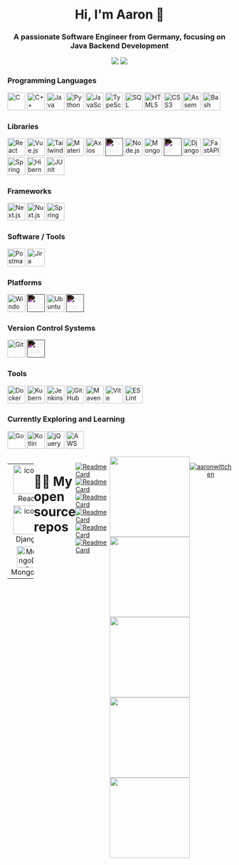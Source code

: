 <h1 align="center">Hi, I'm Aaron 👋</h1>
<h3 style="text-align: center;">
  A passionate Software Engineer from Germany, focusing on Java Backend Development
</h3>


<p align="center">
  <a href="https://www.linkedin.com/in/aaron-wittchen/" target="_blank">
    <img src="https://img.shields.io/badge/linkedin-%230077B5.svg?style=for-the-badge&logo=linkedin&logoColor=white" /></a>
  <a href="mailto:aaronwittchen@gmail.com" target="_blank">
    <img src="https://img.shields.io/badge/Email-D14836?style=for-the-badge&logo=Gmail&logoColor=white" /></a>
</p>

<!--
<div align="center">
  <a href="https://vueuse.org"
    ><img width="80" src="https://raw.githubusercontent.com/marwin1991/profile-technology-icons/refs/heads/main/icons/vue_js.png" alt="Vue.js" title="Vue.js"/></a>
  <a href="https://www.typescriptlang.org"
    ><img width="80" src="https://raw.githubusercontent.com/marwin1991/profile-technology-icons/refs/heads/main/icons/typescript.png" alt="TypeScript" title="TypeScript"/></a>
</div>
 -->
 
<h3 align="left">Programming Languages</h3>
<p align="left">
  <a><img width="40" src="https://cdn.jsdelivr.net/gh/devicons/devicon/icons/c/c-original.svg" alt="C" title="C"/></a>
  <a><img width="40" src="https://cdn.jsdelivr.net/gh/devicons/devicon/icons/cplusplus/cplusplus-original.svg" alt="C++" title="C++"/></a>
  <a><img width="40" src="https://cdn.jsdelivr.net/gh/devicons/devicon/icons/java/java-original.svg" alt="Java" title="Java"/></a>
  <a><img width="40" src="https://cdn.jsdelivr.net/gh/devicons/devicon/icons/python/python-original.svg" alt="Python" title="Python"/></a>
  <a><img width="40" src="https://cdn.jsdelivr.net/gh/devicons/devicon/icons/javascript/javascript-original.svg" alt="JavaScript" title="JavaScript"/></a>
  <a><img width="40" src="https://cdn.jsdelivr.net/gh/devicons/devicon/icons/typescript/typescript-original.svg" alt="TypeScript" title="TypeScript"/></a>
  <a><img width="40" src="https://cdn.jsdelivr.net/gh/devicons/devicon/icons/mysql/mysql-original.svg" alt="SQL" title="SQL"/></a>
  <a><img width="40" src="https://cdn.jsdelivr.net/gh/devicons/devicon/icons/html5/html5-original.svg" alt="HTML5" title="HTML5"/></a>
  <a><img width="40" src="https://cdn.jsdelivr.net/gh/devicons/devicon/icons/css3/css3-original.svg" alt="CSS3" title="CSS3"/></a>
  <a><img width="40" src="https://cdn.jsdelivr.net/gh/devicons/devicon@latest/icons/wasm/wasm-original.svg" alt="Assembly" title="Assembly"/></a>
  <a><img width="40" src="https://cdn.jsdelivr.net/gh/devicons/devicon/icons/bash/bash-original.svg" alt="Bash" title="Bash"/></a>
</p>

<h3 align="left">Libraries</h3>
<p align="left">
  <a><img width="40" src="https://cdn.jsdelivr.net/gh/devicons/devicon/icons/react/react-original.svg" alt="React" title="React"/></a>
  <a><img width="40" src="https://cdn.jsdelivr.net/gh/devicons/devicon/icons/vuejs/vuejs-original.svg" alt="Vue.js" title="Vue.js"/></a>
  <a><img width="40" src="https://cdn.jsdelivr.net/gh/devicons/devicon/icons/tailwindcss/tailwindcss-original.svg" alt="Tailwind CSS" title="Tailwind CSS"/></a>
  <a><img width="40" src="https://cdn.jsdelivr.net/gh/devicons/devicon/icons/materialui/materialui-original.svg" alt="Material-UI" title="Material-UI"/></a>
  <a><img width="40" src="https://cdn.jsdelivr.net/gh/devicons/devicon@latest/icons/axios/axios-plain.svg" alt="Axios" title="Axios"/></a>
  <a><img width="40" src="https://cdn.jsdelivr.net/gh/devicons/devicon/icons/express/express-original.svg" alt="Express.js" title="Express.js" style="filter: invert(100%);"/></a>
  <a><img width="40" src="https://cdn.jsdelivr.net/gh/devicons/devicon/icons/nodejs/nodejs-original.svg" alt="Node.js" title="Node.js"/></a>
  <a><img width="40" src="https://cdn.jsdelivr.net/gh/devicons/devicon@latest/icons/mongoose/mongoose-original-wordmark.svg" alt="Mongoose" title="Mongoose"/></a>
  <a><img width="40" src="https://cdn.jsdelivr.net/gh/devicons/devicon/icons/flask/flask-original.svg" alt="Flask" title="Flask" style="filter: invert(100%);"/></a>
  <a><img width="40" src="https://cdn.jsdelivr.net/gh/devicons/devicon/icons/django/django-plain.svg" alt="Django" title="Django"/></a>
  <a><img width="40" src="https://cdn.jsdelivr.net/gh/devicons/devicon/icons/fastapi/fastapi-original.svg" alt="FastAPI" title="FastAPI"/></a>
  <a><img width="40" src="https://cdn.jsdelivr.net/gh/devicons/devicon/icons/spring/spring-original.svg" alt="Spring" title="Spring"/></a>
  <a><img width="40" src="https://cdn.jsdelivr.net/gh/devicons/devicon/icons/hibernate/hibernate-original.svg" alt="Hibernate" title="Hibernate"/></a>
  <a><img width="40" src="https://raw.githubusercontent.com/marwin1991/profile-technology-icons/refs/heads/main/icons/junit.png" alt="JUnit" title="JUnit"/></a>
</p>

<h3 align="left">Frameworks</h3>
<p align="left">
  <a><img width="40" src="https://cdn.jsdelivr.net/gh/devicons/devicon/icons/nextjs/nextjs-original.svg" alt="Next.js" title="Next.js"/></a>
  <a><img width="40" src="https://cdn.jsdelivr.net/gh/devicons/devicon/icons/nuxtjs/nuxtjs-original.svg" alt="Nuxt.js" title="Nuxt.js"/></a>
  <a><img width="40" src="https://cdn.jsdelivr.net/gh/devicons/devicon/icons/spring/spring-original.svg" alt="Spring Boot" title="Spring Boot"/></a>
</p>

<h3 align="left">Software / Tools</h3>
<p align="left">
  <a><img width="40" src="https://cdn.jsdelivr.net/gh/devicons/devicon/icons/postman/postman-original.svg" alt="Postman" title="Postman"/></a>
  <a><img width="40" src="https://cdn.jsdelivr.net/gh/devicons/devicon/icons/jira/jira-original.svg" alt="Jira" title="Jira"/></a>
</p>

<h3 align="left">Platforms</h3>
<p align="left">
  <a><img width="40" src="https://cdn.jsdelivr.net/gh/devicons/devicon/icons/windows8/windows8-original.svg" alt="Windows" title="Windows"/></a>
  <a><img width="40" src="https://cdn.jsdelivr.net/gh/devicons/devicon/icons/apple/apple-original.svg" alt="macOS" title="macOS" style="filter: invert(100%);"/></a>
  <a><img width="40" src="https://cdn.jsdelivr.net/gh/devicons/devicon@latest/icons/ubuntu/ubuntu-original.svg" alt="Ubuntu" title="Ubuntu"/></a>
  <a><img width="40" src="https://cdn.jsdelivr.net/gh/devicons/devicon/icons/vercel/vercel-original.svg" alt="Vercel" title="Vercel" style="filter: invert(100%);"/></a>
</p>

<h3 align="left">Version Control Systems</h3>
<p align="left">
  <a><img width="40" src="https://cdn.jsdelivr.net/gh/devicons/devicon/icons/git/git-original.svg" alt="Git" title="Git"/></a>
  <a><img width="40" src="https://cdn.jsdelivr.net/gh/devicons/devicon/icons/github/github-original.svg" alt="GitHub" title="GitHub" style="filter: invert(100%);"/></a>
</p>

<h3 align="left">Tools</h3>
<p align="left">
  <a><img width="40" src="https://cdn.jsdelivr.net/gh/devicons/devicon/icons/docker/docker-original.svg" alt="Docker" title="Docker"/></a>
  <a><img width="40" src="https://cdn.jsdelivr.net/gh/devicons/devicon/icons/kubernetes/kubernetes-plain.svg" alt="Kubernetes" title="Kubernetes"/></a>
  <a><img width="40" src="https://cdn.jsdelivr.net/gh/devicons/devicon/icons/jenkins/jenkins-original.svg" alt="Jenkins" title="Jenkins"/></a>
  <a><img width="40" src="https://cdn.jsdelivr.net/gh/devicons/devicon/icons/githubactions/githubactions-original.svg" alt="GitHub Actions" title="GitHub Actions"/></a>
  <a><img width="40" src="https://cdn.jsdelivr.net/gh/devicons/devicon/icons/maven/maven-original.svg" alt="Maven" title="Maven"/></a>
  <a><img width="40" src="https://raw.githubusercontent.com/marwin1991/profile-technology-icons/refs/heads/main/icons/vite.png" alt="Vite" title="Vite"/></a>
  <a><img width="40" src="https://cdn.jsdelivr.net/gh/devicons/devicon/icons/eslint/eslint-original.svg" alt="ESLint" title="ESLint"/></a>
</p>

<h3 align="left">Currently Exploring and Learning</h3>
<p align="left">
  <a><img width="40" src="https://cdn.jsdelivr.net/gh/devicons/devicon/icons/go/go-original.svg" alt="Go" title="Go"/></a>
  <a><img width="40" src="https://cdn.jsdelivr.net/gh/devicons/devicon/icons/kotlin/kotlin-original.svg" alt="Kotlin" title="Kotlin"/></a>
  <a><img width="40" src="https://cdn.jsdelivr.net/gh/devicons/devicon/icons/jquery/jquery-original.svg" alt="jQuery" title="jQuery"/></a>
  <a><img width="40" src="https://cdn.jsdelivr.net/gh/devicons/devicon@latest/icons/amazonwebservices/amazonwebservices-plain-wordmark.svg" alt="AWS" title="AWS"/></a>
</p>



<div style="display: flex; align-items: flex-start; align: center">
<table align="center">
  <tr>
    <td align="center" width="96">
        <img src="https://techstack-generator.vercel.app/react-icon.svg" alt="icon" width="65" height="65" />
      <br>React
    </td>
    <td align="center" width="96">
      <a href="#macropower-tech">
        <img src="https://techstack-generator.vercel.app/python-icon.svg" alt="icon" width="65" height="65" />
      </a>
      <br>Python
    </td>
    <td align="center" width="96">
        <img src="https://techstack-generator.vercel.app/js-icon.svg" alt="icon" width="65" height="65" />
      <br>JavaScript
    </td>
    <td align="center" width="96">
        <img src="https://techstack-generator.vercel.app/cpp-icon.svg" alt="icon" width="65" height="65" />
      <br>C++
    </td>
    <td align="center" width="96">
        <img src="https://techstack-generator.vercel.app/webpack-icon.svg" alt="icon" width="65" height="65" />
      <br>Webpack
    </td>
    <td align="center" width="96">
        <img src="https://techstack-generator.vercel.app/mysql-icon.svg" alt="icon" width="65" height="65" />
      <br>MySQL
    </td>
    <td align="center" width="96">
        <img src="https://techstack-generator.vercel.app/ts-icon.svg" alt="icon" width="65" height="65" />
      <br>TypeScript
    </td>
    <td align="center" width="96">
        <img src="https://techstack-generator.vercel.app/aws-icon.svg" alt="icon" width="65" height="65" />
      <br>AWS
    </td>
    <td align="center" width="96">
        <img src="https://techstack-generator.vercel.app/csharp-icon.svg" alt="icon" width="65" height="65" />
      <br>C#
    </td>
  </tr>
  <tr>
  <td align="center" width="96">
        <img src="https://techstack-generator.vercel.app/django-icon.svg" alt="icon" width="65" height="65" />
      <br>Django
    <td align="center" width="96">
        <img src="https://techstack-generator.vercel.app/github-icon.svg" alt="icon" width="65" height="65" />
      <br>Github
    </td>
    <td align="center" width="96"> 
        <img src="https://user-images.githubusercontent.com/25181517/192108372-f71d70ac-7ae6-4c0d-8395-51d8870c2ef0.png" width="48" height="48" alt="Git" />
      <br>Git
    </td>
    <td align="center"  width="96">
        <img src="https://skillicons.dev/icons?i=laravel" width="48" height="48" alt="Laravel" />
      <br>Laravel
    </td>
    <td align="center"  width="96">
        <img src="https://skillicons.dev/icons?i=html" width="48" height="48" alt="HTML5" />
      <br>HTML5
    </td>
    <td align="center" width="96">
        <img src="https://skillicons.dev/icons?i=css" width="48" height="48" alt="css" />
      <br>CSS
    </td>
    <td align="center"  width="96">
        <img src="https://skillicons.dev/icons?i=bootstrap" width="48" height="48" alt="bootstrap" />
      <br>Bootstrap
    </td>
    <td align="center" width="96">
        <img src="https://skillicons.dev/icons?i=tailwind" width="48" height="48" alt="tailwind" />
      <br>Tailwind
    </td>
    <td align="center" width="96">
        <img src="https://skillicons.dev/icons?i=jquery" width="48" height="48" alt="jQuery" />
      <br>jQuery
    </td>
  </tr>
 <tr>
      <td align="center" width="96">
        <img src="https://skillicons.dev/icons?i=mongodb" width="48" height="48" alt="MongoDB" />
      <br>MongoDB
    </td>
        <td align="center" width="96">
        <img src="https://skillicons.dev/icons?i=nodejs" width="48" height="48" alt="Nodejs" />
      <br>Nodejs
      </td>
      </td>
    <td align="center" width="96">
        <img src="https://skillicons.dev/icons?i=php" width="48" height="48" alt="PHP" />
      <br>PHP
    </td>
            <td align="center" width="96">
        <img src="https://skillicons.dev/icons?i=vscode" width="48" height="48" alt="VsCode" />
      <br>VsCode
    </td>
              <td align="center" width="96">
        <img src="https://skillicons.dev/icons?i=wordpress" width="48" height="48" alt="WordPress" />
      <br>WordPress
    </td>
              <td align="center" width="96">
        <img src="https://skillicons.dev/icons?i=vue" width="48" height="48" alt="Vue" />
      <br>Vue
    </td>
              <td align="center" width="96">
        <img src="https://skillicons.dev/icons?i=sass" width="48" height="48" alt="Sass" />
      <br>Sass
    </td>
              <td align="center" width="96">
        <img src="https://skillicons.dev/icons?i=graphql" width="48" height="48" alt="MySQL" />
      <br>GraphQL
    </td>
    <td align="center" width="96">
        <img src="https://skillicons.dev/icons?i=postgres" width="48" height="48" alt="PostgreSQL" />
      <br>PostgreSQL
    </td>
 </tr>
</table>


# 🧑‍💻 My open source repos

[![Readme Card](https://github-readme-stats.vercel.app/api/pin/?username=aaronwittchen&repo=Sorting-Visualization-Tool&theme=aura)](https://github.com/aaronwittchen/Sorting-Visualization-Tool)
[![Readme Card](https://github-readme-stats.vercel.app/api/pin/?username=aaronwittchen&repo=NeoWs-Tracking-Application&theme=aura)](https://github.com/aaronwittchen/NeoWs-Tracking-Application)
[![Readme Card](https://github-readme-stats.vercel.app/api/pin/?username=aaronwittchen&repo=MERN-JWT-Auth&theme=aura)](https://github.com/aaronwittchen/MERN-JWT-Auth)
[![Readme Card](https://github-readme-stats.vercel.app/api/pin/?username=aaronwittchen&repo=Invoicipedia&theme=aura)](https://github.com/aaronwittchen/Invoicipedia)
[![Readme Card](https://github-readme-stats.vercel.app/api/pin/?username=aaronwittchen&repo=Ticket-Booking-System&theme=aura)](https://github.com/aaronwittchen/Ticket-Booking-System)
[![Readme Card](https://github-readme-stats.vercel.app/api/pin/?username=aaronwittchen&repo=Stock-Tracker&theme=aura)](https://github.com/aaronwittchen/Stock-Tracker)

<div align="center">
<a href="https://github.com/aaronwittchen">
<img align="center" src="http://github-profile-summary-cards.vercel.app/api/cards/stats?username=aaronwittchen&theme=aura" height="180em" />
<img align="center" src="http://github-profile-summary-cards.vercel.app/api/cards/most-commit-language?username=aaronwittchen&theme=aura" height="180em" />
<img align="center" src="http://github-profile-summary-cards.vercel.app/api/cards/repos-per-language?username=aaronwittchen&theme=aura" height="180em" />
<img align="center" src="http://github-profile-summary-cards.vercel.app/api/cards/productive-time?username=aaronwittchen&theme=aura" height="180em" />
<img align="center" src="http://github-profile-summary-cards.vercel.app/api/cards/profile-details?username=aaronwittchen&theme=aura" height="180em" />
</div>   

<div align="center">
<p style="text-align: center;"><img align="center" src="https://github-readme-streak-stats.herokuapp.com/?user=aaronwittchen&theme=dark" alt="aaronwittchen" /></p>
</div>

<!--
<p align="left">
  <img src="http://github-profile-summary-cards.vercel.app/api/cards/profile-details?username=aaronwittchen&theme=aura" />
</p>

<details align="left">
  <summary>Other statistics</summary>
  <h3>Github</h3>
  <div align="left">
  <p>
    <img src="http://github-profile-summary-cards.vercel.app/api/cards/repos-per-language?username=aaronwittchen&theme=aura" />
    <img src="http://github-profile-summary-cards.vercel.app/api/cards/most-commit-language?username=aaronwittchen&theme=aura" />
  </p>
  <p>
    <img src="http://github-profile-summary-cards.vercel.app/api/cards/stats?username=aaronwittchen&theme=aura" />
    <img src="http://github-profile-summary-cards.vercel.app/api/cards/productive-time?username=aaronwittchen&theme=aura&utcOffset=1" />
  </p>
    </div>
</details>
--!>

<!--
# 📊 My Stats
[![aaronwittchen's github stats](https://github-readme-stats.vercel.app/api?username=aaronwittchen&show_icons=true&count_private=true&theme=aura&hide=stars)](https://aaronwittchen/github)
--!>
